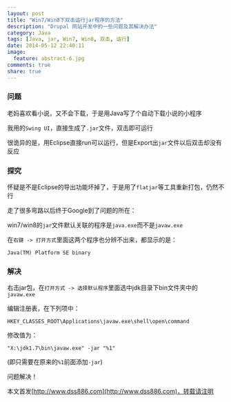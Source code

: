 ```yaml
---
layout: post
title: "Win7/Win8下双击运行jar程序的方法"
description: "Drupal 网站开发中的一些问题及其解决办法"
category: Java
tags: [Java, jar, Win7, Win8, 双击, 运行]
date: 2014-05-12 22:40:11
image:
  feature: abstract-6.jpg
comments: true
share: true
---
```


### 问题

老妈喜欢看小说，又不会下载，于是用Java写了个自动下载小说的小程序

我用的`Swing UI`，直接生成了`.jar`文件，双击即可运行

很诡异的是，用Eclipse直接run可以运行，但是Export出`jar`文件以后双击却没有反应

### 探究

怀疑是不是Eclipse的导出功能坏掉了，于是用了`flatjar`等工具重新打包，仍然不行

走了很多弯路以后终于Google到了问题的所在：

win7/win8的`jar`文件默认关联的程序是`java.exe`而不是`javaw.exe`

在`右键 -> 打开方式`里面这两个程序也分辨不出来，都显示的是：

~~~
Java(TM) Platform SE binary
~~~

### 解决

右击jar包，在`打开方式 -> 选择默认程序`里面选中jdk目录下bin文件夹中的`javaw.exe`

编辑注册表，在下列项中：

~~~
HKEY_CLASSES_ROOT\Applications\javaw.exe\shell\open\command
~~~

修改值为：

~~~
"X:\jdk1.7\bin\javaw.exe" -jar "%1"
~~~

(即只需要在原来的`%1`前面添加`-jar`)

问题解决！

本文首发[http://www.dss886.com](http://www.dss886.com)，转载请注明